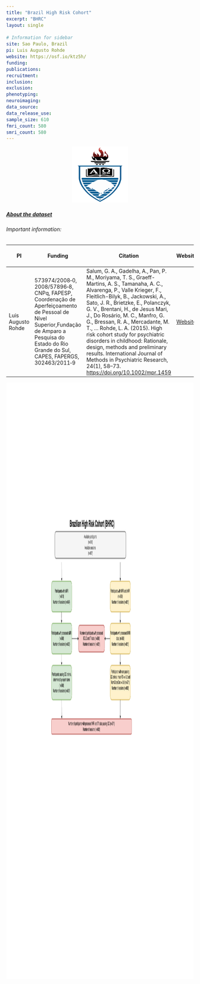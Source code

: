 ```yaml
---
title: "Brazil High Risk Cohort"
excerpt: "BHRC"
layout: single

# Information for sidebar
site: Sao Paulo, Brazil
pi: Luis Augusto Rohde
website: https://osf.io/ktz5h/
funding:
publications:
recruitment:
inclusion:
exclusion:
phenotyping:
neuroimaging:
data_source:
data_release_use:
sample_size: 610
fmri_count: 580
smri_count: 580
---
```


<div style="text-align: center;">
     <img src="/assets/images/logos/BHRC.png" width="150" height="150" />
</div>

##### [About the dataset](https://osf.io/ktz5h/)

###### Important information:

| PI | Funding | Citation |  Website | Average age | % Female | Mean Overall Psychopathology (Mean) | Mean Overall Psychopathology (SD) | % Right Handed
| -- | -- | -- |  -- | -- | -- | -- | -- | --
| Luis Augusto Rohde |  573974/2008‐0, 2008/57896‐8, CNPq, FAPESP, Coordenação de Aperfeiçoamento de Pessoal de Nível Superior,Fundação de Amparo a Pesquisa do Estado do Rio Grande do Sul, CAPES, FAPERGS, 302463/2011‐9 | Salum, G. A., Gadelha, A., Pan, P. M., Moriyama, T. S., Graeff-Martins, A. S., Tamanaha, A. C., Alvarenga, P., Valle Krieger, F., Fleitlich-Bilyk, B., Jackowski, A., Sato, J. R., Brietzke, E., Polanczyk, G. V., Brentani, H., de Jesus Mari, J., Do Rosário, M. C., Manfro, G. G., Bressan, R. A., Mercadante, M. T., … Rohde, L. A. (2015). High risk cohort study for psychiatric disorders in childhood: Rationale, design, methods and preliminary results. International Journal of Methods in Psychiatric Research, 24(1), 58–73. https://doi.org/10.1002/mpr.1459 |  [Website](https://osf.io/ktz5h/) | 9.8 | 40 | -0.48 | 0.88 | 87

<div style="text-align: left;">
     <img src="/assets/images/flowcharts/BHRC_Flowchart.png" width="1600" height="1600" />
</div> 

